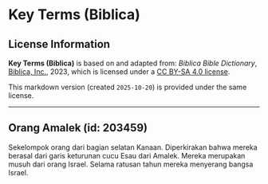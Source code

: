 # Key Terms (Biblica)

## License Information

**Key Terms (Biblica)** is based on and adapted from: _Biblica Bible Dictionary_, [Biblica, Inc.](https://www.biblica.com/), 2023, which is licensed under a [CC BY-SA 4.0 license](https://creativecommons.org/licenses/by-sa/4.0/legalcode.en).

This markdown version (created `2025-10-20`) is provided under the same license.



--------------------------------

## Orang Amalek (id: 203459)

Sekelompok orang dari bagian selatan Kanaan. Diperkirakan bahwa mereka berasal dari garis keturunan cucu Esau dari Amalek. Mereka merupakan musuh dari orang Israel. Selama ratusan tahun mereka menyerang bangsa Israel.


